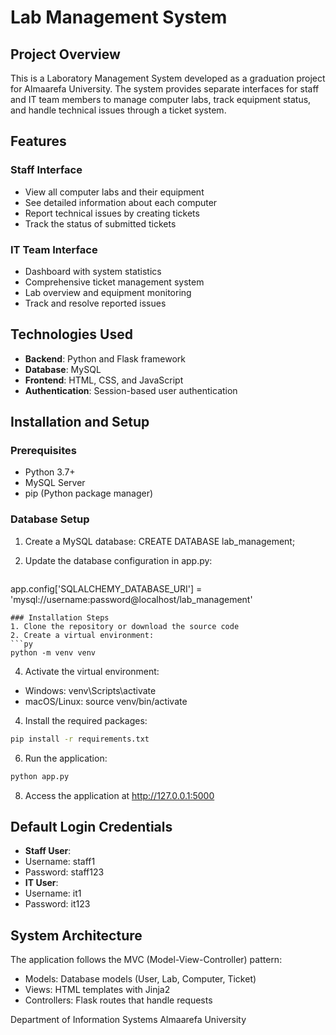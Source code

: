 # Lab Management System

## Project Overview
This is a Laboratory Management System developed as a graduation project for Almaarefa University. The system provides separate interfaces for staff and IT team members to manage computer labs, track equipment status, and handle technical issues through a ticket system.

## Features

### Staff Interface
- View all computer labs and their equipment
- See detailed information about each computer
- Report technical issues by creating tickets
- Track the status of submitted tickets

### IT Team Interface
- Dashboard with system statistics 
- Comprehensive ticket management system
- Lab overview and equipment monitoring
- Track and resolve reported issues

## Technologies Used
- **Backend**: Python and Flask framework
- **Database**: MySQL
- **Frontend**: HTML, CSS, and JavaScript
- **Authentication**: Session-based user authentication

## Installation and Setup

### Prerequisites
- Python 3.7+
- MySQL Server
- pip (Python package manager)

### Database Setup
1. Create a MySQL database:
CREATE DATABASE lab_management;

2. Update the database configuration in app.py:
   ```py
app.config['SQLALCHEMY_DATABASE_URI'] = 'mysql://username:password@localhost/lab_management'
```
### Installation Steps
1. Clone the repository or download the source code
2. Create a virtual environment:
```py
python -m venv venv
```
4. Activate the virtual environment:

  - Windows: venv\Scripts\activate
  - macOS/Linux: source venv/bin/activate
  
4. Install the required packages:
```bash
pip install -r requirements.txt
```
6. Run the application:
```bash
python app.py
```
8. Access the application at http://127.0.0.1:5000

## Default Login Credentials
- **Staff User**: 
 - Username: staff1
 - Password: staff123
- **IT User**: 
 - Username: it1
 - Password: it123

## System Architecture
The application follows the MVC (Model-View-Controller) pattern:
- Models: Database models (User, Lab, Computer, Ticket)
- Views: HTML templates with Jinja2
- Controllers: Flask routes that handle requests


Department of Information Systems
Almaarefa University
